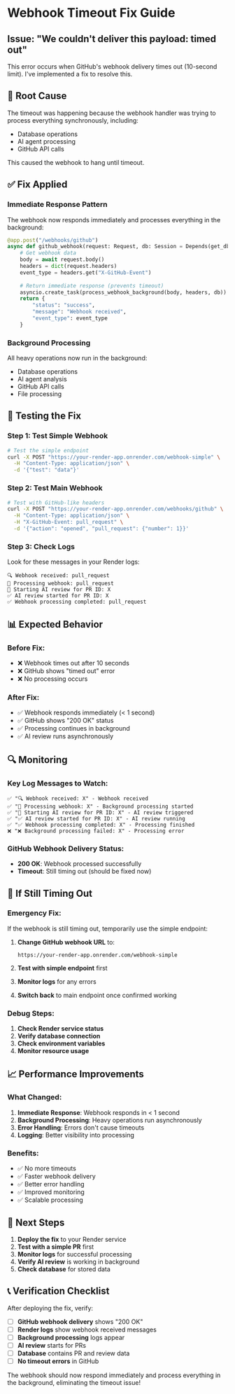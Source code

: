 # Webhook Timeout Fix Guide

## Issue: "We couldn't deliver this payload: timed out"

This error occurs when GitHub's webhook delivery times out (10-second limit). I've implemented a fix to resolve this.

## 🔧 **Root Cause**
The timeout was happening because the webhook handler was trying to process everything synchronously, including:
- Database operations
- AI agent processing
- GitHub API calls

This caused the webhook to hang until timeout.

## ✅ **Fix Applied**

### **Immediate Response Pattern**
The webhook now responds immediately and processes everything in the background:

```python
@app.post("/webhooks/github")
async def github_webhook(request: Request, db: Session = Depends(get_db)):
    # Get webhook data
    body = await request.body()
    headers = dict(request.headers)
    event_type = headers.get("X-GitHub-Event")
    
    # Return immediate response (prevents timeout)
    asyncio.create_task(process_webhook_background(body, headers, db))
    return {
        "status": "success",
        "message": "Webhook received",
        "event_type": event_type
    }
```

### **Background Processing**
All heavy operations now run in the background:
- Database operations
- AI agent analysis
- GitHub API calls
- File processing

## 🧪 **Testing the Fix**

### **Step 1: Test Simple Webhook**
```bash
# Test the simple endpoint
curl -X POST "https://your-render-app.onrender.com/webhook-simple" \
  -H "Content-Type: application/json" \
  -d '{"test": "data"}'
```

### **Step 2: Test Main Webhook**
```bash
# Test with GitHub-like headers
curl -X POST "https://your-render-app.onrender.com/webhooks/github" \
  -H "Content-Type: application/json" \
  -H "X-GitHub-Event: pull_request" \
  -d '{"action": "opened", "pull_request": {"number": 1}}'
```

### **Step 3: Check Logs**
Look for these messages in your Render logs:
```
🔍 Webhook received: pull_request
🔄 Processing webhook: pull_request
🚀 Starting AI review for PR ID: X
✅ AI review started for PR ID: X
✅ Webhook processing completed: pull_request
```

## 📊 **Expected Behavior**

### **Before Fix:**
- ❌ Webhook times out after 10 seconds
- ❌ GitHub shows "timed out" error
- ❌ No processing occurs

### **After Fix:**
- ✅ Webhook responds immediately (< 1 second)
- ✅ GitHub shows "200 OK" status
- ✅ Processing continues in background
- ✅ AI review runs asynchronously

## 🔍 **Monitoring**

### **Key Log Messages to Watch:**
```
✅ "🔍 Webhook received: X" - Webhook received
✅ "🔄 Processing webhook: X" - Background processing started
✅ "🚀 Starting AI review for PR ID: X" - AI review triggered
✅ "✅ AI review started for PR ID: X" - AI review running
✅ "✅ Webhook processing completed: X" - Processing finished
❌ "❌ Background processing failed: X" - Processing error
```

### **GitHub Webhook Delivery Status:**
- **200 OK**: Webhook processed successfully
- **Timeout**: Still timing out (should be fixed now)

## 🚨 **If Still Timing Out**

### **Emergency Fix:**
If the webhook is still timing out, temporarily use the simple endpoint:

1. **Change GitHub webhook URL** to:
   ```
   https://your-render-app.onrender.com/webhook-simple
   ```

2. **Test with simple endpoint** first
3. **Monitor logs** for any errors
4. **Switch back** to main endpoint once confirmed working

### **Debug Steps:**
1. **Check Render service status**
2. **Verify database connection**
3. **Check environment variables**
4. **Monitor resource usage**

## 📈 **Performance Improvements**

### **What Changed:**
1. **Immediate Response**: Webhook responds in < 1 second
2. **Background Processing**: Heavy operations run asynchronously
3. **Error Handling**: Errors don't cause timeouts
4. **Logging**: Better visibility into processing

### **Benefits:**
- ✅ No more timeouts
- ✅ Faster webhook delivery
- ✅ Better error handling
- ✅ Improved monitoring
- ✅ Scalable processing

## 🎯 **Next Steps**

1. **Deploy the fix** to your Render service
2. **Test with a simple PR** first
3. **Monitor logs** for successful processing
4. **Verify AI review** is working in background
5. **Check database** for stored data

## 📞 **Verification Checklist**

After deploying the fix, verify:

- [ ] **GitHub webhook delivery** shows "200 OK"
- [ ] **Render logs** show webhook received messages
- [ ] **Background processing** logs appear
- [ ] **AI review** starts for PRs
- [ ] **Database** contains PR and review data
- [ ] **No timeout errors** in GitHub

The webhook should now respond immediately and process everything in the background, eliminating the timeout issue!
